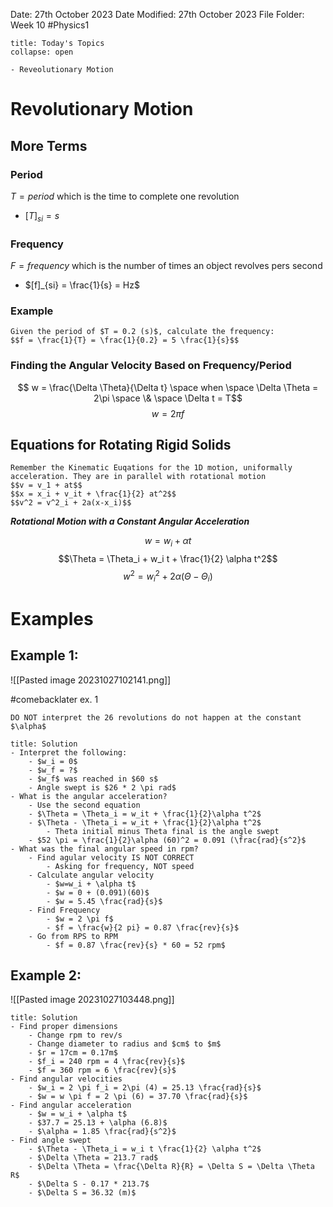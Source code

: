 Date: 27th October 2023
Date Modified: 27th October 2023
File Folder: Week 10
#Physics1

```ad-abstract
title: Today's Topics
collapse: open

- Reveolutionary Motion

```

# Revolutionary Motion

## More Terms

### Period

$T = period$ which is the time to complete one revolution
- $[T]_{si} = s$

### Frequency

$F = frequency$ which is the number of times an object revolves pers second
- $[f]_{si} = \frac{1}{s} = Hz$

### Example

```ad-question
Given the period of $T = 0.2 (s)$, calculate the frequency:
$$f = \frac{1}{T} = \frac{1}{0.2} = 5 \frac{1}{s}$$
```

### Finding the Angular Velocity Based on Frequency/Period

$$ w = \frac{\Delta \Theta}{\Delta t} \space when \space \Delta \Theta = 2\pi \space \& \space \Delta t = T$$
$$w = 2 \pi f$$

## Equations for Rotating Rigid Solids

```ad-note
Remember the Kinematic Euqations for the 1D motion, uniformally acceleration. They are in parallel with rotational motion
$$v = v_1 + at$$
$$x = x_i + v_it + \frac{1}{2} at^2$$
$$v^2 = v^2_i + 2a(x-x_i)$$
```

***Rotational Motion with a Constant Angular Acceleration***

$$w = w_i + \alpha t$$
$$\Theta = \Theta_i + w_i t + \frac{1}{2} \alpha t^2$$
$$w^2 = w_i^2+2\alpha(\Theta - \Theta_i)$$

# Examples

## Example 1:

![[Pasted image 20231027102141.png]]

#comebacklater ex. 1

```ad-warning
DO NOT interpret the 26 revolutions do not happen at the constant $\alpha$
```

```ad-check
title: Solution
- Interpret the following:
	- $w_i = 0$
	- $w_f = ?$
	- $w_f$ was reached in $60 s$
	- Angle swept is $26 * 2 \pi rad$
- What is the angular acceleration?
	- Use the second equation
	- $\Theta = \Theta_i = w_it + \frac{1}{2}\alpha t^2$
	- $\Theta - \Theta_i = w_it + \frac{1}{2}\alpha t^2$
		- Theta initial minus Theta final is the angle swept
	- $52 \pi = \frac{1}{2}\alpha (60)^2 = 0.091 (\frac{rad}{s^2}$
- What was the final angular speed in rpm?
	- Find agular velocity IS NOT CORRECT
		- Asking for frequency, NOT speed
	- Calculate angular velocity
		- $w=w_i + \alpha t$
		- $w = 0 + (0.091)(60)$
		- $w = 5.45 \frac{rad}{s}$
	- Find Frequency
		- $w = 2 \pi f$
		- $f = \frac{w}{2 pi} = 0.87 \frac{rev}{s}$
	- Go from RPS to RPM
		- $f = 0.87 \frac{rev}{s} * 60 = 52 rpm$
```

## Example 2:

![[Pasted image 20231027103448.png]]

```ad-check
title: Solution
- Find proper dimensions
	- Change rpm to rev/s
	- Change diameter to radius and $cm$ to $m$
	- $r = 17cm = 0.17m$
	- $f_i = 240 rpm = 4 \frac{rev}{s}$
	- $f = 360 rpm = 6 \frac{rev}{s}$
- Find angular velocities
	- $w_i = 2 \pi f_i = 2\pi (4) = 25.13 \frac{rad}{s}$
	- $w = w \pi f = 2 \pi (6) = 37.70 \frac{rad}{s}$
- Find angular acceleration
	- $w = w_i + \alpha t$
	- $37.7 = 25.13 + \alpha (6.8)$
	- $\alpha = 1.85 \frac{rad}{s^2}$
- Find angle swept
	- $\Theta - \Theta_i = w_i t \frac{1}{2} \alpha t^2$
	- $\Delta \Theta = 213.7 rad$
	- $\Delta \Theta = \frac{\Delta R}{R} = \Delta S = \Delta \Theta R$
	- $\Delta S - 0.17 * 213.7$
	- $\Delta S = 36.32 (m)$
```







